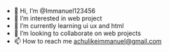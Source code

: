 - 👋 Hi, I’m @Immanuel123456
- 👀 I’m interested in web project
- 🌱 I’m currently learning ui ux and html
- 💞️ I’m looking to collaborate on web projects
- 📫 How to reach me achulikeimmanuel@gmail.com

<!---
Immanuel123456/Immanuel123456 is a ✨ special ✨ repository because its `README.md` (this file) appears on your GitHub profile.
You can click the Preview link to take a look at your changes.
--->
